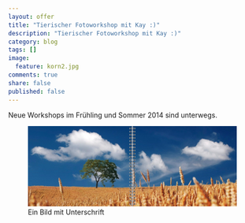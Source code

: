 ```yaml
---
layout: offer
title: "Tierischer Fotoworkshop mit Kay :)"
description: "Tierischer Fotoworkshop mit Kay :)"
category: blog
tags: []
image:
  feature: korn2.jpg
comments: true
share: false
published: false
---
```


Neue Workshops im Frühling und Sommer 2014 sind unterwegs.

<figure>
<img src="/images/korn2.jpg"/>
<figcaption>Ein Bild mit Unterschrift</figcaption>
</figure>